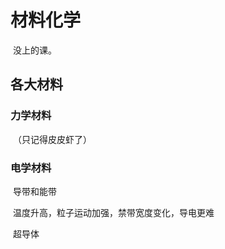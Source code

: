 # 材料化学

​	没上的课。



## 各大材料

### 力学材料

​	（只记得皮皮虾了）

### 电学材料

​	导带和能带

​	温度升高，粒子运动加强，禁带宽度变化，导电更难

​	超导体

